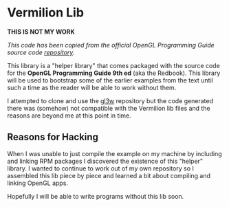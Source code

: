 # Vermilion Lib

**THIS IS NOT MY WORK**

_This code has been copied from the official OpenGL Programming Guide source code [repository](https://github.com/openglredbook/examples)._

This library is a "helper library" that comes packaged with the source code for the __OpenGL Programming Guide 9th ed__ (aka the Redbook). This library will be used to bootstrap some of the earlier examples from the text until such a time as the reader will be able to work without them.

I attempted to clone and use the [gl3w](https://github.com/skaslev/gl3w) repository but the code generated there was (somehow) not compatible with the Vermilion lib files and the reasons are beyond me at this point in time.

## Reasons for Hacking

When I was unable to just compile the example on my machine by including and linking RPM packages I discovered the existence of this "helper" library. I wanted to continue to work out of my own repository so I assembled this lib piece by piece and learned a bit about compiling and linking OpenGL apps.

Hopefully I will be able to write programs without this lib soon.
